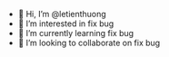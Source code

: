 - 👋 Hi, I’m @letienthuong
- 👀 I’m interested in fix bug
- 🌱 I’m currently learning fix bug
- 💞️ I’m looking to collaborate on fix bug

<!---
letienthuong/letienthuong is a ✨ special ✨ repository because its `README.md` (this file) appears on your GitHub profile.
You can click the Preview link to take a look at your changes.
--->
